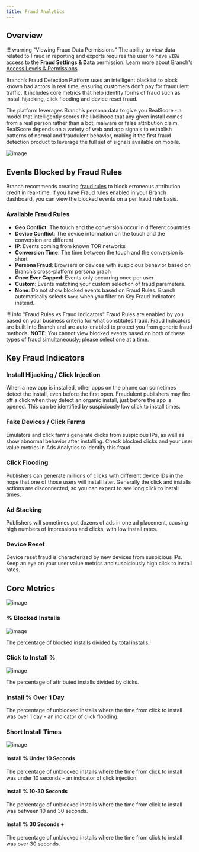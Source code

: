 ```yaml
---
title: Fraud Analytics
---
```

## Overview

!!! warning "Viewing Fraud Data Permissions"
	The ability to view data related to Fraud in reporting and exports requires the user to have `VIEW` access to the <notranslate>**Fraud Settings & Data**</notranslate> permission. Learn more about Branch's [Access Levels & Permissions](/dashboard/access-level/).

Branch’s Fraud Detection Platform uses an intelligent blacklist to block known bad actors in real time, ensuring customers don’t pay for fraudulent traffic. It includes core metrics that help identify forms of fraud such as install hijacking, click flooding and device reset fraud.

The platform leverages Branch’s persona data to give you RealScore - a model that intelligently scores the likelihood that any given install comes from a real person rather than a bot, malware or false attribution claim. RealScore depends on a variety of web and app signals to establish patterns of normal and fraudulent behavior, making it the first fraud detection product to leverage the full set of signals available on mobile.

![image](/_assets/img/pages/analytics/fraud-analytics.png)

## Events Blocked by Fraud Rules

Branch recommends creating [fraud rules](/deep-linked-ads/leveraging-fraud-rules/) to block erroneous attribution credit in real-time. If you have Fraud rules enabled in your Branch dashboard, you can view the blocked events on a per fraud rule basis.

### Available Fraud Rules

- <notranslate>**Geo Conflict**</notranslate>: The touch and the conversion occur in different countries
- <notranslate>**Device Conflict**</notranslate>: The device information on the touch and the conversion are different
- <notranslate>**IP**</notranslate>: Events coming from known TOR networks
- <notranslate>**Conversion Time**</notranslate>: The time between the touch and the conversion is short
- <notranslate>**Persona Fraud**</notranslate>: Browsers or devices with suspicious behavior based on Branch’s cross-platform persona graph
- <notranslate>**Once Ever Capped**</notranslate>: Events only occurring once per user
- <notranslate>**Custom**</notranslate>: Events matching your custom selection of fraud parameters.
- <notranslate>**None**</notranslate>: Do not show blocked events based on Fraud Rules. Branch automatically selects `None` when you filter on Key Fraud Indicators instead.

!!! info "Fraud Rules vs Fraud Indicators"
	Fraud Rules are enabled by you based on your business criteria for what constitutes fraud.  Fraud Indicators are built into Branch and are auto-enabled to protect you from generic fraud methods.  **NOTE**: You cannot view blocked events based on both of these types of fraud simultaneously; please select one at a time.

## Key Fraud Indicators

### Install Hijacking / Click Injection

When a new app is installed, other apps on the phone can sometimes detect the install, even before the first open. Fraudulent publishers may fire off a click when they detect an organic install, just before the app is opened. This can be identified by suspiciously low click to install times.

### Fake Devices / Click Farms

Emulators and click farms generate clicks from suspicious IPs, as well as show abnormal behavior after installing. Check blocked clicks and your user value metrics in Ads Analytics to identify this fraud.

### Click Flooding

Publishers can generate millions of clicks with different device IDs in the hope that one of those users will install later. Generally the click and installs actions are disconnected, so you can expect to see long click to install times.

### Ad Stacking

Publishers will sometimes put dozens of ads in one ad placement, causing high numbers of impressions and clicks, with low install rates.

### Device Reset

Device reset fraud is characterized by new devices from suspicious IPs. Keep an eye on your user value metrics and suspiciously high click to install rates.

## Core Metrics

![image](/_assets/img/pages/analytics/core-metrics.png)

### % Blocked Installs

![image](/_assets/img/pages/analytics/blocked-installs.png)

The percentage of blocked installs divided by total installs.

### Click to Install %

![image](/_assets/img/pages/analytics/cti.png)

The percentage of attributed installs divided by clicks.

### Install % Over 1 Day

The percentage of unblocked installs where the time from click to install was over 1 day - an indicator of click flooding.

### Short Install Times

![image](/_assets/img/pages/analytics/short-install-times.png)

#### Install % Under 10 Seconds

The percentage of unblocked installs where the time from click to install was under 10 seconds - an indicator of click injection.

#### Install % 10-30 Seconds

The percentage of unblocked installs where the time from click to install was between 10 and 30 seconds.

#### Install % 30 Seconds +

The percentage of unblocked installs where the time from click to install was over 30 seconds.
